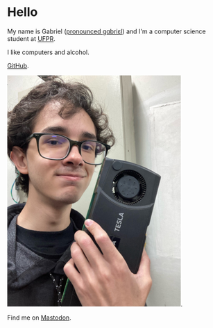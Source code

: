 <!-- en :: Gabriel :: 2025-01-04 09:31:00 -->

# Hello

My name is Gabriel
([pronounced gɑbriɛl](https://en.wikipedia.org/wiki/Help:IPA/English))
and I'm a computer science student at [UFPR](https://web.inf.ufpr.br/dinf/).

I like computers and alcohol.

[GitHub](https://github.com/gboncoffee).

![Me holding a Nvidia Tesla](/static/profile.png).

Find me on <a rel="me" href="https://mastodon.social/@gboncoffee">Mastodon</a>.

